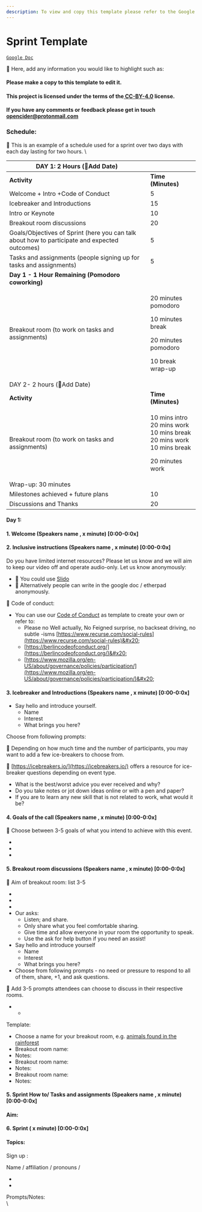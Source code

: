 ```yaml
---
description: To view and copy this template please refer to the Google doc.
---
```


# Sprint Template

[`Google Doc`](https://docs.google.com/document/d/1JUc68g2MPxU1SZrimOXsB62gX\_dOxg\_JB2HGft6V8H8/edit?usp=sharing)

📍 Here, add any information you would like to highlight such as:

#### Please make a copy to this template to edit it.&#x20;

#### This project is licensed under the terms of the[ CC-BY-4.0](https://choosealicense.com/licenses/cc-by-4.0/) license.

#### If you have any comments or feedback please get in touch [opencider@protonmail.com](mailto:opencider@protonmail.com)

### Schedule:&#x20;

📍 This is an example of a schedule used for a sprint over two days with each day lasting for two hours. \


| **DAY 1: 2 Hours** (📍Add Date)                                                               |                                                                                                              |
| --------------------------------------------------------------------------------------------- | ------------------------------------------------------------------------------------------------------------ |
| **Activity**                                                                                  | **Time (Minutes)**                                                                                           |
| Welcome + Intro +Code of Conduct                                                              | 5                                                                                                            |
| Icebreaker and Introductions                                                                  | 15                                                                                                           |
| Intro or Keynote                                                                              | 10                                                                                                           |
| Breakout room discussions                                                                     | 20                                                                                                           |
| Goals/Objectives of Sprint (here you can talk about how to participate and expected outcomes) | 5                                                                                                            |
| Tasks and assignments (people signing up for tasks and assignments)                           | 5                                                                                                            |
| **Day 1 - 1 Hour Remaining (Pomodoro coworking)**                                             |                                                                                                              |
| Breakout room (to work on tasks and assignments)                                              | <p>20 minutes pomodoro</p><p>10 minutes break</p><p>20 minutes pomodoro</p><p>10 break wrap-up</p>           |
| DAY 2- 2 hours (📍Add Date)                                                                   |                                                                                                              |
| **Activity**                                                                                  | **Time (Minutes)**                                                                                           |
| Breakout room (to work on tasks and assignments)                                              | <p>10 mins intro<br>20 mins work<br>10 mins break<br>20 mins work<br>10 mins break</p><p>20 minutes work</p> |
| Wrap-up: 30 minutes                                                                           |                                                                                                              |
| Milestones achieved + future plans                                                            | 10                                                                                                           |
| Discussions and Thanks                                                                        | 20                                                                                                           |

#### Day 1:&#x20;

#### 1. Welcome (Speakers name , x minute) \[0:00-0:0x]

#### 2. Inclusive instructions (Speakers name , x minute) \[0:00-0:0x]

Do you have limited internet resources? Please let us know and we will aim to keep our video off and operate audio-only. Let us know anonymously:

* 📍 You could use [Slido](https://www.sli.do/)&#x20;
* 📍 Alternatively people can write in the google doc / etherpad anonymously.&#x20;

📍  Code of conduct:

* You can use our [Code of Conduct](https://selgebali.gitbook.io/opencider/participation-guideline) as template to create your own or refer to:
  * Please no Well actually, No Feigned surprise, no backseat driving, no subtle -isms [https://www.recurse.com/social-rules](https://www.recurse.com/social-rules)&#x20;
  * [https://berlincodeofconduct.org/](https://berlincodeofconduct.org/)&#x20;
  * [https://www.mozilla.org/en-US/about/governance/policies/participation/](https://www.mozilla.org/en-US/about/governance/policies/participation/)&#x20;

#### 3. Icebreaker and Introductions (Speakers name , x minute) \[0:00-0:0x]

* Say hello and introduce yourself.
  * Name
  * Interest
  * What brings you here?

Choose from following prompts:&#x20;

📍 Depending on how much time and the number of participants, you may want to add a few ice-breakers to choose from.&#x20;

📍 [https://icebreakers.io/](https://icebreakers.io/) offers a resource for ice-breaker questions depending on event type.&#x20;

* What is the best/worst advice you ever received and why?
* Do you take notes or jot down ideas online or with a pen and paper?
* If you are to learn any new skill that is not related to work, what would it be?

#### 4. Goals of the call (Speakers name , x minute) \[0:00-0:0x]

📍  Choose between 3-5 goals of what you intend to achieve with this event.&#x20;

*
*
*

#### 5. Breakout room discussions (Speakers name , x minute) \[0:00-0:0x]

📍  Aim of breakout room: list 3-5&#x20;

*
*
*
* Our asks:
  * Listen; and share.
  * Only share what you feel comfortable sharing.
  * Give time and allow everyone in your room the opportunity to speak.
  * Use the ask for help button if you need an assist!
* Say hello and introduce yourself&#x20;
  * Name
  * Interest
  * What brings you here?
* Choose from following prompts - no need or pressure to respond to all of them, share, +1, and ask questions.

📍 Add 3-5 prompts attendees can choose to discuss in their respective rooms.&#x20;

*
  *

Template:&#x20;

* Choose a name for your breakout room, e.g. [animals found in the rainforest ](https://www.enchantedlearning.com/subjects/rainforest/Animals.shtml)
* Breakout room name:
* Notes:
* Breakout room name:
* Notes:&#x20;
* Breakout room name:
* Notes:&#x20;

#### 5. Sprint How to/ Tasks and assignments (Speakers name , x minute) \[0:00-0:0x]

#### Aim:&#x20;

#### 6. Sprint ( x minute) \[0:00-0:0x]

#### Topics:&#x20;

Sign up :

Name / affiliation / pronouns /&#x20;

*
*

Prompts/Notes: \
\
